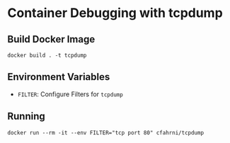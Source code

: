 # Container Debugging with tcpdump
## Build Docker Image
`docker build . -t tcpdump`

## Environment Variables
- `FILTER`: Configure Filters for `tcpdump`

## Running
`docker run --rm -it --env FILTER="tcp port 80" cfahrni/tcpdump`